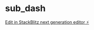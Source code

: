 # sub_dash

[Edit in StackBlitz next generation editor ⚡️](https://stackblitz.com/~/github.com/chrgit/sub_dash)